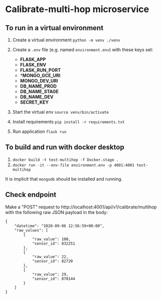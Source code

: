 # Calibrate-multi-hop microservice

## To run in a virtual environment

1. Create a virtual environment `python -m venv ./venv`
2. Create a `.env` file (e.g. named `environment.env`) with these keys set:
    * **FLASK_APP**
    * **FLASK_ENV**
    * **FLASK_RUN_PORT**
    * ***MONGO_GCE_URI**
    * **MONGO_DEV_URI**
    * **DB_NAME_PROD**
    * **DB_NAME_STAGE**
    * **DB_NAME_DEV**
    * **SECRET_KEY**
 
3. Start the virtual env `source venv/bin/activate`
4. Install requirements `pip install -r requirements.txt`
5. Run application `flask run`

## To build and run with docker desktop

1. `docker build -t test-multihop -f Docker.stage .`
2. `docker run -it --env-file environment.env -p 4001:4001 test-multihop`

It is implicit that `mongodb` should be installed and running.

## Check endpoint

Make a "POST" request to http://localhost:4001/api/v1/calibrate/multihop with the following raw JSON payload in the body:

```{json}
{
    "datetime": "2020-09-06 12:56:59+00:00",
    "raw_values": [
        {
            "raw_value": 100,
            "sensor_id": 832251
        },
        {
            "raw_value": 22,
            "sensor_id": 82720
        },
        {
            "raw_value": 29,
            "sensor_id": 870144
        }
    ]
}
```